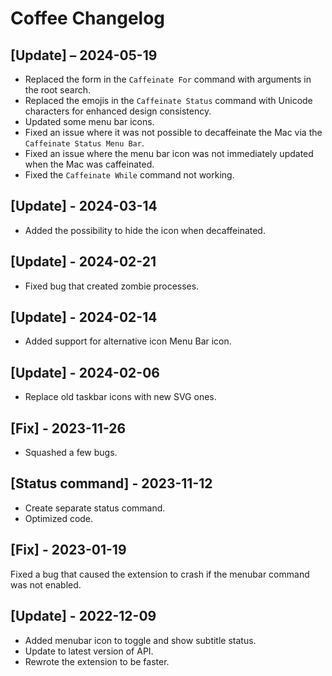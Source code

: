 # Coffee Changelog

## [Update] – 2024-05-19

- Replaced the form in the `Caffeinate For` command with arguments in the root search.
- Replaced the emojis in the `Caffeinate Status` command with Unicode characters for enhanced design consistency.
- Updated some menu bar icons.
- Fixed an issue where it was not possible to decaffeinate the Mac via the `Caffeinate Status Menu Bar`.
- Fixed an issue where the menu bar icon was not immediately updated when the Mac was caffeinated.
- Fixed the `Caffeinate While` command not working.

## [Update] - 2024-03-14

- Added the possibility to hide the icon when decaffeinated.

## [Update] - 2024-02-21

- Fixed bug that created zombie processes.

## [Update] - 2024-02-14

- Added support for alternative icon Menu Bar icon.

## [Update] - 2024-02-06

- Replace old taskbar icons with new SVG ones.

## [Fix] - 2023-11-26

- Squashed a few bugs.

## [Status command] - 2023-11-12

- Create separate status command.
- Optimized code.

## [Fix] - 2023-01-19

Fixed a bug that caused the extension to crash if the menubar command was not enabled.

## [Update] - 2022-12-09

- Added menubar icon to toggle and show subtitle status.
- Update to latest version of API.
- Rewrote the extension to be faster.

